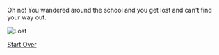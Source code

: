 Oh no! You wandered around the school and you get lost and can't find your way out.

![Lost](https://upload.wikimedia.org/wikipedia/commons/c/c7/LOST.jpg)

[Start Over](../Start-here.md)

